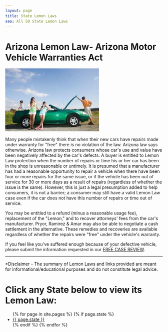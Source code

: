 ```yaml
---
layout: page
title: State Lemon Laws
seo: All 50 State Lemon Laws
---
```


# Arizona Lemon Law- Arizona Motor Vehicle Warranties Act

<img src="/images/broke2.jpg" class="right">

Many people mistakenly think that when their new cars have repairs made under warranty for "free" there is no violation of the law. Arizona law says otherwise. Arizona law protects consumers whose car's use and value have been negatively affected by the car's defects. A buyer is entitled to Lemon Law protection when the number of repairs or time his or her car has been in the shop is unreasonable or untimely. It is presumed that a manufacturer has had a reasonable opportunity to repair a vehicle when there have been four or more repairs for the same issue, or if the vehicle has been out of service for 30 or more days as a result of repairs (regardless of whether the issue is the same). However, this is just a legal presumption added to help consumers, it is not a barrier; a consumer may still have a valid Lemon Law case even if the car does not have this number of repairs or time out of service. 

You may be entitled to a refund (minus a reasonable usage fee), replacement of the "Lemon," and to recover attorneys' fees from the car's manufacturer.  Pryor, Ramirez & Amar may also be able to negotiate a cash settlement in the alternative. These remedies and recoveries are available regardless of whether the repairs were "free" under the vehicle's warranty.

If you feel like you've suffered enough because of your defective vehicle, please submit the information requested in our [FREE CASE REVIEW](/lemon-law-free-case-review.html).

<hr>

*Disclaimer - The summary of Lemon Laws and links provided are meant for informational/educational purposes and do not constitute legal advice.


# Click any State below to view its Lemon Law:


<ul class="list-states">
{% for page in site.pages %}
    {% if page.state %}
        <li><a href="{{ page.url | prepend: site.baseurl }}">{{ page.state }}</a></li>
    {% endif %}
{% endfor %}
</ul>